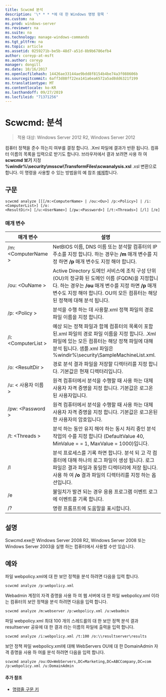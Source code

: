 ```yaml
---
title: Scwcmd 분석
description: '\* * * *에 대 한 Windows 명령 항목 '
ms.custom: na
ms.prod: windows-server
ms.reviewer: na
ms.suite: na
ms.technology: manage-windows-commands
ms.tgt_pltfrm: na
ms.topic: article
ms.assetid: 0259271b-be5b-48d7-a51d-8b9b6786efb4
author: coreyp-at-msft
ms.author: coreyp
manager: dongill
ms.date: 10/16/2017
ms.openlocfilehash: 14426ae33144ae9bdd8f8154b4be74a3f088606b
ms.sourcegitcommit: 6aff3d88ff22ea141a6ea6572a5ad8dd6321f199
ms.translationtype: MT
ms.contentlocale: ko-KR
ms.lasthandoff: 09/27/2019
ms.locfileid: "71371256"
---
```

# <a name="scwcmd-analyze"></a>Scwcmd: 분석

> 적용 대상: Windows Server 2012 R2, Windows Server 2012

컴퓨터 정책을 준수 하는지 여부를 결정 합니다. .Xml 파일에 결과가 반환 됩니다. 컴퓨터 이름의 목록을 입력으로 받기도 합니다. 브라우저에서 결과 보려면 사용 하 여 **scwcmd 보기** 지정 **%windir%\security\msscw\TransformFiles\scwanalysis.xsl** .xsl 변환으로 합니다. 이 명령을 사용할 수 있는 방법을의 예 참조 [예제](#BKMK_Examples)합니다.

## <a name="syntax"></a>구문

```
scwcmd analyze [[[/m:<ComputerName> | /ou:<Ou>] /p:<Policy>] | /i:<ComputerList>] [/o:
<ResultDir>] [/u:<UserName>] [/pw:<Password>] [/t:<Threads>] [/l] [/e]
```

### <a name="parameters"></a>매개 변수

|매개 변수|설명|
|---------|-----------|
|/m: \<ComputerName >|NetBIOS 이름, DNS 이름 또는 분석할 컴퓨터의 IP 주소를 지정 합니다. 하는 경우는 **/m** 매개 변수를 지정 하면 **/p** 매개 변수도 지정 해야 합니다.|
|/ou: \<OuName >|Active Directory 도메인 서비스에 조직 구성 단위 (OU)의 정규화 된 도메인 이름 (FQDN)을 지정합니다. 하는 경우는 **/ou** 매개 변수를 지정 하면 **/p** 매개 변수도 지정 해야 합니다. OU의 모든 컴퓨터는 해당된 정책에 대해 분석 됩니다.|
|/p: \<Policy >|분석을 수행 하는 데 사용할.xml 정책 파일의 경로 파일 이름을 지정 합니다.|
|/i: \<ComputerList >|예상 되는 정책 파일과 함께 컴퓨터의 목록이 포함 된.xml 파일의 경로 파일 이름을 지정 합니다. .Xml 파일에 있는 모든 컴퓨터는 해당 정책 파일에 대해 분석 됩니다. 샘플.xml 파일은 %windir%\security\SampleMachineList.xml.|
|/o: \<ResultDir >|경로 분석 결과 파일을 저장할 디렉터리를 지정 합니다. 기본값은 현재 디렉터리입니다.|
|/u: \< 사용자 이름 >|원격 컴퓨터에서 분석을 수행할 때 사용 하는 대체 사용자 자격 증명을 지정 합니다. 기본값은 로그온 된 사용자입니다.|
|/pw: \<Password >|원격 컴퓨터에서 분석을 수행할 때 사용 하는 대체 사용자 자격 증명을 지정 합니다. 기본값은 로그온된 한 사용자의 암호입니다.|
|/t: \<Threads >|분석 하는 동안 유지 해야 하는 동시 처리 중인 분석 작업의 수를 지정 합니다 (DefaultValue 40, MinValue = = 1, MaxValue = 1000)입니다.|
|/l|분석 프로세스를 기록 하면 합니다. 분석 되 고 각 컴퓨터에 대해 하나의 로그 파일이 생성 됩니다. 로그 파일은 결과 파일과 동일한 디렉터리에 저장 됩니다. 사용 하 여 **/o** 결과 파일의 디렉터리를 지정 하는 옵션입니다.|
|/e|불일치가 발견 되는 경우 응용 프로그램 이벤트 로그에 이벤트를 기록 합니다.|
|/?|명령 프롬프트에 도움말을 표시합니다.|

## <a name="remarks"></a>설명

Scwcmd.exe은 Windows Server 2008 R2, Windows Server 2008 또는 Windows Server 2003을 실행 하는 컴퓨터에서 사용할 수만 있습니다.

## <a name="BKMK_Examples"></a>예와

파일 webpolicy.xml에 대 한 보안 정책을 분석 하려면 다음을 입력 합니다.
```
scwcmd analyze /p:webpolicy.xml

```
Webadmin 계정의 자격 증명을 사용 하 여 웹 서버에 대 한 파일 webpolicy.xml 이라는 컴퓨터의 보안 정책을 분석 하려면 다음을 입력 합니다.
```
scwcmd analyze /m:webserver /p:webpolicy.xml /u:webadmin

```
파일 webpolicy.xml 최대 100 개의 스레드를의 대 한 보안 정책 분석 결과 resultserver 공유에 대 한 결과 라는 이름의 파일에 출력을 입력 합니다.
```
scwcmd analyze /i:webpolicy.xml /t:100 /o:\\resultserver\results

```
보안 정책 파일 webpolicy.xml에 대해 WebServers OU에 대 한 DomainAdmin 자격 증명을 사용 하 여를 분석 하려면 다음을 입력 합니다.
```
scwcmd analyze /ou:OU=WebServers,DC=Marketing,DC=ABCCompany,DC=com /p:webpolicy.xml /u:DomainAdmin
```

#### <a name="additional-references"></a>추가 참조

-   [명령줄 구문 키](command-line-syntax-key.md)